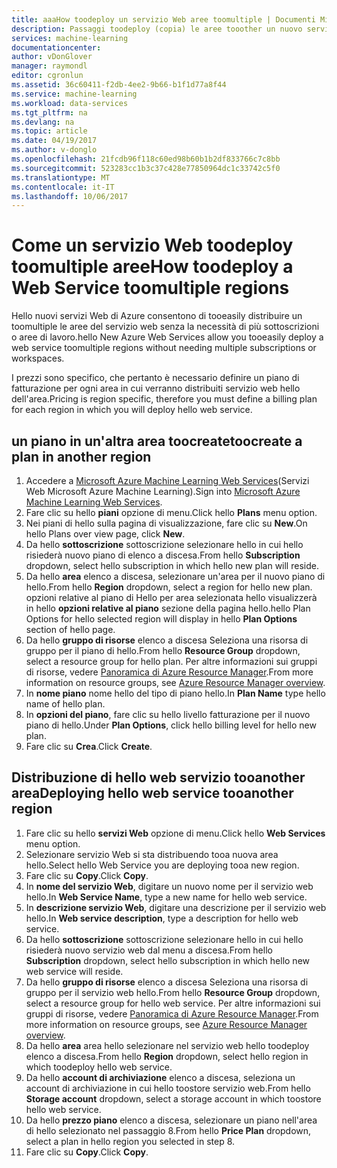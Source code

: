 ```yaml
---
title: aaaHow toodeploy un servizio Web aree toomultiple | Documenti Microsoft
description: Passaggi toodeploy (copia) le aree tooother un nuovo servizio Web.
services: machine-learning
documentationcenter: 
author: vDonGlover
manager: raymondl
editor: cgronlun
ms.assetid: 36c60411-f2db-4ee2-9b66-b1f1d77a8f44
ms.service: machine-learning
ms.workload: data-services
ms.tgt_pltfrm: na
ms.devlang: na
ms.topic: article
ms.date: 04/19/2017
ms.author: v-donglo
ms.openlocfilehash: 21fcdb96f118c60ed98b60b1b2df833766c7c8bb
ms.sourcegitcommit: 523283cc1b3c37c428e77850964dc1c33742c5f0
ms.translationtype: MT
ms.contentlocale: it-IT
ms.lasthandoff: 10/06/2017
---
```

# <a name="how-toodeploy-a-web-service-toomultiple-regions"></a><span data-ttu-id="8da84-103">Come un servizio Web toodeploy toomultiple aree</span><span class="sxs-lookup"><span data-stu-id="8da84-103">How toodeploy a Web Service toomultiple regions</span></span>
<span data-ttu-id="8da84-104">Hello nuovi servizi Web di Azure consentono di tooeasily distribuire un toomultiple le aree del servizio web senza la necessità di più sottoscrizioni o aree di lavoro.</span><span class="sxs-lookup"><span data-stu-id="8da84-104">hello New Azure Web Services allow you tooeasily deploy a web service toomultiple regions without needing multiple subscriptions or workspaces.</span></span> 

<span data-ttu-id="8da84-105">I prezzi sono specifico, che pertanto è necessario definire un piano di fatturazione per ogni area in cui verranno distribuiti servizio web hello dell'area.</span><span class="sxs-lookup"><span data-stu-id="8da84-105">Pricing is region specific, therefore you must define a billing plan for each region in which you will deploy hello web service.</span></span>

## <a name="toocreate-a-plan-in-another-region"></a><span data-ttu-id="8da84-106">un piano in un'altra area toocreate</span><span class="sxs-lookup"><span data-stu-id="8da84-106">toocreate a plan in another region</span></span>
1. <span data-ttu-id="8da84-107">Accedere a [Microsoft Azure Machine Learning Web Services](https://services.azureml.net/)(Servizi Web Microsoft Azure Machine Learning).</span><span class="sxs-lookup"><span data-stu-id="8da84-107">Sign into [Microsoft Azure Machine Learning Web Services](https://services.azureml.net/).</span></span>
2. <span data-ttu-id="8da84-108">Fare clic su hello **piani** opzione di menu.</span><span class="sxs-lookup"><span data-stu-id="8da84-108">Click hello **Plans** menu option.</span></span>
3. <span data-ttu-id="8da84-109">Nei piani di hello sulla pagina di visualizzazione, fare clic su **New**.</span><span class="sxs-lookup"><span data-stu-id="8da84-109">On hello Plans over view page, click **New**.</span></span>
4. <span data-ttu-id="8da84-110">Da hello **sottoscrizione** sottoscrizione selezionare hello in cui hello risiederà nuovo piano di elenco a discesa.</span><span class="sxs-lookup"><span data-stu-id="8da84-110">From hello **Subscription** dropdown, select hello subscription in which hello new plan will reside.</span></span>
5. <span data-ttu-id="8da84-111">Da hello **area** elenco a discesa, selezionare un'area per il nuovo piano di hello.</span><span class="sxs-lookup"><span data-stu-id="8da84-111">From hello **Region** dropdown, select a region for hello new plan.</span></span> <span data-ttu-id="8da84-112">opzioni relative al piano di Hello per area selezionata hello visualizzerà in hello **opzioni relative al piano** sezione della pagina hello.</span><span class="sxs-lookup"><span data-stu-id="8da84-112">hello Plan Options for hello selected region will display in hello **Plan Options** section of hello page.</span></span>
6. <span data-ttu-id="8da84-113">Da hello **gruppo di risorse** elenco a discesa Seleziona una risorsa di gruppo per il piano di hello.</span><span class="sxs-lookup"><span data-stu-id="8da84-113">From hello **Resource Group** dropdown, select a resource group for hello plan.</span></span> <span data-ttu-id="8da84-114">Per altre informazioni sui gruppi di risorse, vedere [Panoramica di Azure Resource Manager](../azure-resource-manager/resource-group-overview.md).</span><span class="sxs-lookup"><span data-stu-id="8da84-114">From more information on resource groups, see [Azure Resource Manager overview](../azure-resource-manager/resource-group-overview.md).</span></span>
7. <span data-ttu-id="8da84-115">In **nome piano** nome hello del tipo di piano hello.</span><span class="sxs-lookup"><span data-stu-id="8da84-115">In **Plan Name** type hello name of hello plan.</span></span>
8. <span data-ttu-id="8da84-116">In **opzioni del piano**, fare clic su hello livello fatturazione per il nuovo piano di hello.</span><span class="sxs-lookup"><span data-stu-id="8da84-116">Under **Plan Options**, click hello billing level for hello new plan.</span></span>
9. <span data-ttu-id="8da84-117">Fare clic su **Crea**.</span><span class="sxs-lookup"><span data-stu-id="8da84-117">Click **Create**.</span></span>

## <a name="deploying-hello-web-service-tooanother-region"></a><span data-ttu-id="8da84-118">Distribuzione di hello web servizio tooanother area</span><span class="sxs-lookup"><span data-stu-id="8da84-118">Deploying hello web service tooanother region</span></span>
1. <span data-ttu-id="8da84-119">Fare clic su hello **servizi Web** opzione di menu.</span><span class="sxs-lookup"><span data-stu-id="8da84-119">Click hello **Web Services** menu option.</span></span>
2. <span data-ttu-id="8da84-120">Selezionare servizio Web si sta distribuendo tooa nuova area hello.</span><span class="sxs-lookup"><span data-stu-id="8da84-120">Select hello Web Service you are deploying tooa new region.</span></span>
3. <span data-ttu-id="8da84-121">Fare clic su **Copy**.</span><span class="sxs-lookup"><span data-stu-id="8da84-121">Click **Copy**.</span></span>
4. <span data-ttu-id="8da84-122">In **nome del servizio Web**, digitare un nuovo nome per il servizio web hello.</span><span class="sxs-lookup"><span data-stu-id="8da84-122">In **Web Service Name**, type a new name for hello web service.</span></span>
5. <span data-ttu-id="8da84-123">In **descrizione servizio Web**, digitare una descrizione per il servizio web hello.</span><span class="sxs-lookup"><span data-stu-id="8da84-123">In **Web service description**, type a description for hello web service.</span></span>
6. <span data-ttu-id="8da84-124">Da hello **sottoscrizione** sottoscrizione selezionare hello in cui hello risiederà nuovo servizio web dal menu a discesa.</span><span class="sxs-lookup"><span data-stu-id="8da84-124">From hello **Subscription** dropdown, select hello subscription in which hello new web service will reside.</span></span>
7. <span data-ttu-id="8da84-125">Da hello **gruppo di risorse** elenco a discesa Seleziona una risorsa di gruppo per il servizio web hello.</span><span class="sxs-lookup"><span data-stu-id="8da84-125">From hello **Resource Group** dropdown, select a resource group for hello web service.</span></span> <span data-ttu-id="8da84-126">Per altre informazioni sui gruppi di risorse, vedere [Panoramica di Azure Resource Manager](../azure-resource-manager/resource-group-overview.md).</span><span class="sxs-lookup"><span data-stu-id="8da84-126">From more information on resource groups, see [Azure Resource Manager overview](../azure-resource-manager/resource-group-overview.md).</span></span>
8. <span data-ttu-id="8da84-127">Da hello **area** area hello selezionare nel servizio web hello toodeploy elenco a discesa.</span><span class="sxs-lookup"><span data-stu-id="8da84-127">From hello **Region** dropdown, select hello region in which toodeploy hello web service.</span></span>
9. <span data-ttu-id="8da84-128">Da hello **account di archiviazione** elenco a discesa, seleziona un account di archiviazione in cui hello toostore servizio web.</span><span class="sxs-lookup"><span data-stu-id="8da84-128">From hello **Storage account** dropdown, select a storage account in which toostore hello web service.</span></span>
10. <span data-ttu-id="8da84-129">Da hello **prezzo piano** elenco a discesa, selezionare un piano nell'area di hello selezionato nel passaggio 8.</span><span class="sxs-lookup"><span data-stu-id="8da84-129">From hello **Price Plan** dropdown, select a plan in hello region you selected in step 8.</span></span>
11. <span data-ttu-id="8da84-130">Fare clic su **Copy**.</span><span class="sxs-lookup"><span data-stu-id="8da84-130">Click **Copy**.</span></span>

